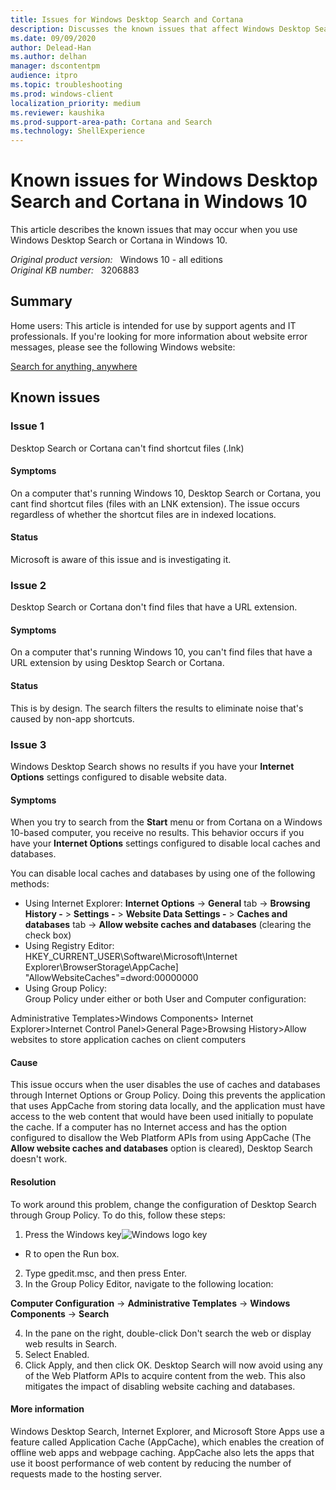 ```yaml
---
title: Issues for Windows Desktop Search and Cortana
description: Discusses the known issues that affect Windows Desktop Search and Cortana in Windows 10.
ms.date: 09/09/2020
author: Delead-Han
ms.author: delhan
manager: dscontentpm
audience: itpro
ms.topic: troubleshooting
ms.prod: windows-client
localization_priority: medium
ms.reviewer: kaushika
ms.prod-support-area-path: Cortana and Search
ms.technology: ShellExperience
---
```

# Known issues for Windows Desktop Search and Cortana in Windows 10

This article describes the known issues that may occur when you use Windows Desktop Search or Cortana in Windows 10.

_Original product version:_ &nbsp; Windows 10 - all editions  
_Original KB number:_ &nbsp; 3206883

## Summary

Home users: This article is intended for use by support agents and IT professionals. If you're looking for more information about website error messages, please see the following Windows website:

[Search for anything, anywhere](https://support.microsoft.com/help/17190) 

## Known issues

### Issue 1

Desktop Search or Cortana can't find shortcut files (.lnk)

#### Symptoms

On a computer that's running Windows 10, Desktop Search or Cortana, you cant find shortcut files (files with an LNK extension).
The issue occurs regardless of whether the shortcut files are in indexed locations.

#### Status

Microsoft is aware of this issue and is investigating it.

### Issue 2

Desktop Search or Cortana don't find files that have a URL extension.

#### Symptoms

On a computer that's running Windows 10, you can't find files that have a URL extension by using Desktop Search or Cortana.

#### Status

This is by design. The search filters the results to eliminate noise that's caused by non-app shortcuts.

### Issue 3

Windows Desktop Search shows no results if you have your **Internet Options**  settings configured to disable website data.

#### Symptoms

When you try to search from the **Start**  menu or from Cortana on a Windows 10-based computer, you receive no results. This behavior occurs if you have your **Internet Options**  settings configured to disable local caches and databases.

You can disable local caches and databases by using one of the following methods:
- Using Internet Explorer: 
 **Internet Options**  -> **General**  tab -> **Browsing History -** > **Settings -** > **Website Data Settings -** > **Caches and databases**  tab -> **Allow website caches and databases** (clearing the check box)
- Using Registry Editor:  
HKEY_CURRENT_USER\Software\Microsoft\Internet Explorer\BrowserStorage\AppCache] "AllowWebsiteCaches"=dword:00000000
- Using Group Policy:  
Group Policy under either or both User and Computer configuration:

Administrative Templates>Windows Components> Internet Explorer>Internet Control Panel>General Page>Browsing History>Allow websites to store application caches on client computers 

#### Cause

This issue occurs when the user disables the use of caches and databases through Internet Options or Group Policy. Doing this prevents the application that uses AppCache from storing data locally, and the application must have access to the web content that would have been used initially to populate the cache. If a computer has no Internet access and has the option configured to disallow the Web Platform APIs from using AppCache (The **Allow website caches and databases**  option is cleared), Desktop Search doesn't work.

#### Resolution

To work around this problem, change the configuration of Desktop Search through Group Policy. To do this, follow these steps: 
1. Press the Windows key![Windows logo key](https://res2.windows.microsoft.com/resbox/en/6.2/Main/aa922834-ed43-40f1-8830-d5507badb56c_91.jpg)
+ R to open the Run  box.
2. Type gpedit.msc, and then press Enter.
3. In the Group Policy Editor, navigate to the following location:

**Computer Configuration** -> **Administrative Templates** -> **Windows Components** -> **Search**  

4. In the pane on the right, double-click Don't search the web or display web results in Search.
5. Select Enabled.
6. Click Apply, and then click OK. Desktop Search will now avoid using any of the Web Platform APIs to acquire content from the web. This also mitigates the impact of disabling website caching and databases. 

#### More information

Windows Desktop Search, Internet Explorer, and Microsoft Store Apps use a feature called Application Cache (AppCache), which enables the creation of offline web apps and webpage caching. AppCache also lets the apps that use it boost performance of web content by reducing the number of requests made to the hosting server.
